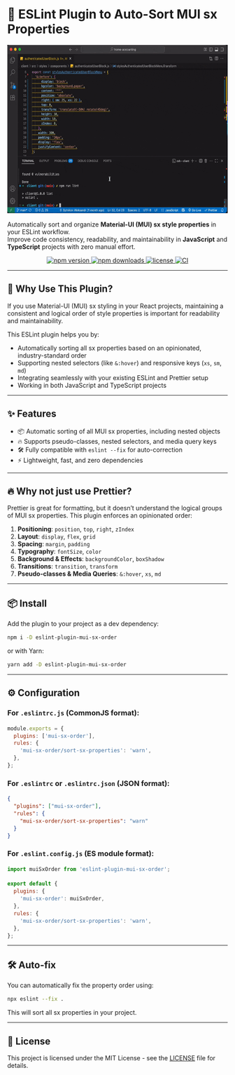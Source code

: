# 🚀 ESLint Plugin to Auto-Sort MUI sx Properties

<p align="center">
  <img width="576" height="384" src="./assets/demo.gif" alt="Demo GIF showing sorting sx properties automatically">
</p>

Automatically sort and organize **Material-UI (MUI) sx style properties** in your ESLint workflow.  
Improve code consistency, readability, and maintainability in **JavaScript** and **TypeScript** projects with zero manual effort.

<p align="center">
  <a href="https://www.npmjs.com/package/eslint-plugin-mui-sx-order">
    <img src="https://img.shields.io/npm/v/eslint-plugin-mui-sx-order" alt="npm version" />
  </a>
  <a href="https://www.npmjs.com/package/eslint-plugin-mui-sx-order">
    <img src="https://img.shields.io/npm/dm/eslint-plugin-mui-sx-order" alt="npm downloads" />
  </a>
  <a href="./LICENSE">
    <img src="https://img.shields.io/npm/l/eslint-plugin-mui-sx-order" alt="license" />
  </a>
  <a href="https://github.com/sytnikovzp/eslint-plugin-mui-sx-order/actions">
    <img src="https://img.shields.io/github/actions/workflow/status/sytnikovzp/eslint-plugin-mui-sx-order/release-please.yml?branch=main" alt="CI" />
  </a>
</p>

---

## 🌟 Why Use This Plugin?

If you use Material-UI (MUI) sx styling in your React projects, maintaining a consistent and logical order of style properties is important for readability and maintainability.

This ESLint plugin helps you by:

- Automatically sorting all sx properties based on an opinionated, industry-standard order
- Supporting nested selectors (like `&:hover`) and responsive keys (`xs`, `sm`, `md`)
- Integrating seamlessly with your existing ESLint and Prettier setup
- Working in both JavaScript and TypeScript projects

---

## ✨ Features

- 📦 Automatic sorting of all MUI sx properties, including nested objects
- 🔥 Supports pseudo-classes, nested selectors, and media query keys
- 🛠 Fully compatible with `eslint --fix` for auto-correction
- ⚡ Lightweight, fast, and zero dependencies

---

## 🔥 Why not just use Prettier?

Prettier is great for formatting, but it doesn’t understand the logical groups of MUI sx properties.
This plugin enforces an opinionated order:

1. **Positioning**: `position`, `top`, `right`, `zIndex`
2. **Layout**: `display`, `flex`, `grid`
3. **Spacing**: `margin`, `padding`
4. **Typography**: `fontSize`, `color`
5. **Background & Effects**: `backgroundColor`, `boxShadow`
6. **Transitions**: `transition`, `transform`
7. **Pseudo-classes & Media Queries**: `&:hover`, `xs`, `md`

---

## 📦 Install

Add the plugin to your project as a dev dependency:

```bash
npm i -D eslint-plugin-mui-sx-order
```

or with Yarn:

```bash
yarn add -D eslint-plugin-mui-sx-order
```

---

## ⚙️ Configuration

### For `.eslintrc.js` (CommonJS format):

```js
module.exports = {
  plugins: ['mui-sx-order'],
  rules: {
    'mui-sx-order/sort-sx-properties': 'warn',
  },
};
```

### For `.eslintrc` or `.eslintrc.json` (JSON format):

```json
{
  "plugins": ["mui-sx-order"],
  "rules": {
    "mui-sx-order/sort-sx-properties": "warn"
  }
}
```

### For `.eslint.config.js` (ES module format):

```js
import muiSxOrder from 'eslint-plugin-mui-sx-order';

export default {
  plugins: {
    'mui-sx-order': muiSxOrder,
  },
  rules: {
    'mui-sx-order/sort-sx-properties': 'warn',
  },
};
```

---

## 🛠 Auto-fix

You can automatically fix the property order using:

```bash
npx eslint --fix .
```

This will sort all sx properties in your project.

---

## 📜 License

This project is licensed under the MIT License - see the [LICENSE](./LICENSE) file for details.
